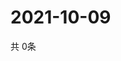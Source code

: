 # 2021-10-09
  共 0条

  <!-- BEGIN -->
  <!-- 最后更新时间Sat Oct 09 2021 00:15:58 GMT+0000 (Coordinated Universal Time) -->
  
  <!-- END -->
  
  